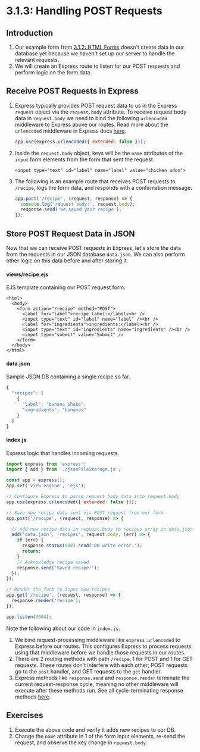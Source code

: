 # 3.1.3: Handling POST Requests

## Introduction

1. Our example form from [3.1.2: HTML Forms](3.1.2-html-forms.md) doesn't create data in our database yet because we haven't set up our server to handle the relevant requests.
2. We will create an Express route to listen for our POST requests and perform logic on the form data.

## Receive POST Requests in Express

1. Express typically provides POST request data to us in the Express `request` object via the `request.body` attribute. To receive request body data in `request.body` we need to bind the following `urlencoded` middleware to Express above our routes. Read more about the `urlencoded` middleware in Express docs [here](https://expressjs.com/en/api.html#express.urlencoded).

   ```javascript
   app.use(express.urlencoded({ extended: false }));
   ```

2. Inside the `request.body` object, keys will be the `name` attributes of the `input` form elements from the form that sent the request.

   ```markup
   <input type="text" id="label" name="label" value="chicken udon">
   ```

3. The following is an example route that receives POST requests to `/recipe`, logs the form data, and responds with a confirmation message.

   ```javascript
   app.post('/recipe', (request, response) => {
     console.log('request body:', request.body);
     response.send('we saved your recipe');
   });
   ```

## Store POST Request Data in JSON

Now that we can receive POST requests in Express, let's store the data from the requests in our JSON database `data.json`. We can also perform other logic on this data before and after storing it.

#### views/recipe.ejs

EJS template containing our POST request form.

```markup
<html>
  <body>
    <form action="/recipe" method="POST">
      <label for="label">recipe label:</label><br />
      <input type="text" id="label" name="label" /><br />
      <label for="ingredients">ingredients:</label><br />
      <input type="text" id="ingredients" name="ingredients" /><br />
      <input type="submit" value="Submit" />
    </form>
  </body>
</html>
```

#### data.json

Sample JSON DB containing a single recipe so far.

```javascript
{
  "recipes": [
    {
      "label": "banana shake",
      "ingredients": "bananas"
    }
  ]
}
```

#### index.js

Express logic that handles incoming requests.

```javascript
import express from 'express';
import { add } from './jsonFileStorage.js';

const app = express();
app.set('view engine', 'ejs');

// Configure Express to parse request body data into request.body
app.use(express.urlencoded({ extended: false }));

// Save new recipe data sent via POST request from our form
app.post('/recipe', (request, response) => {

  // Add new recipe data in request.body to recipes array in data.json.
  add('data.json', 'recipes', request.body, (err) => {
    if (err) {
      response.status(500).send('DB write error.');
      return;
    }
    // Acknowledge recipe saved.
    response.send('Saved recipe!');
  });
});

// Render the form to input new recipes
app.get('/recipe', (request, response) => {
  response.render('recipe');
});

app.listen(3004);
```

Note the following about our code in `index.js`.

1. We bind request-processing middleware like `express.urlencoded` to Express before our routes. This configures Express to process requests using that middleware before we handle those requests in our routes. 
2. There are 2 routing methods with path `/recipe`, 1 for POST and 1 for GET requests. These routes don't interfere with each other; POST requests go to the `post` handler, and GET requests to the `get` handler.
3. Express methods like `response.send` and `response.render` terminate the current request-response cycle, meaning no other middleware will execute after these methods run. See all cycle-terminating response methods [here](https://expressjs.com/en/guide/routing.html#response-methods).

## Exercises

1. Execute the above code and verify it adds new recipes to our DB.
2. Change the `name` attribute in 1 of the form input elements, re-send the request, and observe the key change in `request.body`.


